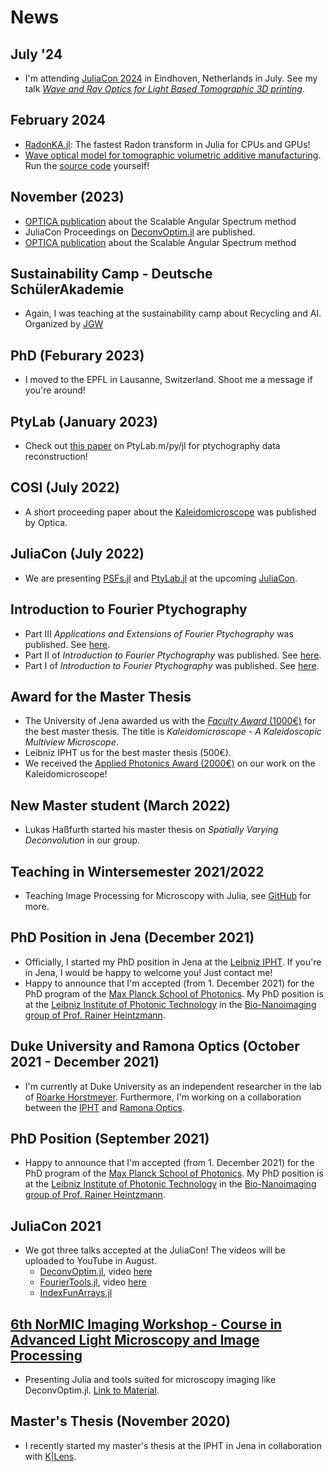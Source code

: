 # News

## July '24
* I'm attending [JuliaCon 2024](https://juliacon.org/2024/) in Eindhoven, Netherlands in July. See my talk [*Wave and Ray Optics for Light Based Tomographic 3D printing*](https://go.epfl.ch/juliacon).

## February 2024
* [RadonKA.jl](https://github.com/roflmaostc/Radonka.jl): The fastest Radon transform in Julia for CPUs and GPUs! 
* [Wave optical model for tomographic volumetric additive manufacturing](https://opg.optica.org/oe/fulltext.cfm?uri=oe-32-8-14705&id=548744). Run the [source code](https://github.com/EPFL-LAPD/SwissVAMyKnife.jl) yourself! 


## November (2023)
* [OPTICA publication](https://opg.optica.org/optica/fulltext.cfm?uri=optica-10-11-1407&id=541154) about the Scalable Angular Spectrum method
* JuliaCon Proceedings on [DeconvOptim.jl](https://proceedings.juliacon.org/papers/10.21105/jcon.00099) are published.
* [OPTICA publication](https://opg.optica.org/optica/fulltext.cfm?uri=optica-10-11-1407&id=541154) about the Scalable Angular Spectrum method

## Sustainability Camp - Deutsche SchülerAkademie
* Again, I was teaching at the sustainability camp about Recycling and AI. Organized by [JGW](https://jgw-ev.de/)

## PhD (Feburary 2023)
* I moved to the EPFL in Lausanne, Switzerland. Shoot me a message if you're around!

## PtyLab (January 2023) 
* Check out [this paper](https://opg.optica.org/oe/viewmedia.cfm?uri=oe-31-9-13763&html=true) on PtyLab.m/py/jl for ptychography data reconstruction! 

## COSI (July 2022)
* A short proceeding paper about the [Kaleidomicroscope](https://opg.optica.org/abstract.cfm?uri=COSI-2022-CTu4F.5) was published by Optica.

## JuliaCon (July 2022)
* We are presenting [PSFs.jl](https://github.com/RainerHeintzmann/PSFs.jl) and [PtyLab.jl](https://github.com/roflmaostc/PtyLab.jl) at the upcoming [JuliaCon](https://juliacon.org/2022/).


## Introduction to Fourier Ptychography
* Part III *Applications and Extensions of Fourier Ptychography* was published. See [here](https://www.cambridge.org/core/services/aop-cambridge-core/content/view/775BCAA7142953570F3CFC96D9BE9FA6/S1551929522001298a.pdf/div-class-title-applications-and-extensions-of-fourier-ptychography-div.pdf).
* Part II of *Introduction to Fourier Ptychography* was published. See [here](https://doi.org/10.1017/S1551929522001055).
* Part I of *Introduction to Fourier Ptychography* was published. See [here](https://doi.org/10.1017/S1551929522000670).   


## Award for the Master Thesis
* The University of Jena awarded us with the [*Faculty Award* (1000€)](https://www.physik.uni-jena.de/en/research/junior-scientists/faculty-awards/faculty-awards-rohde-schwarz) for the best master thesis. The title is *Kaleidomicroscope - A Kaleidoscopic Multiview Microscope*. 
* Leibniz IPHT us for the best master thesis (500€).
* We received the [Applied Photonics Award (2000€)](https://www.iof.fraunhofer.de/de/presse-medien/pressemitteilungen/2022/applied-photonics-award-2022-verliehen.html) on our work on the Kaleidomicroscope!


## New Master student (March 2022)
* Lukas Haßfurth started his master thesis on *Spatially Varying Deconvolution* in our group.

## Teaching in Wintersemester 2021/2022
* Teaching Image Processing for Microscopy with Julia, see [GitHub](https://github.com/bionanoimaging/Image-Processing-In-Microscopy) for more.

## PhD Position in Jena (December 2021)
* Officially, I started my PhD position in Jena at the [Leibniz IPHT](https://www.leibniz-ipht.de/). If you're in Jena, I would be happy to welcome you! Just contact me!
* Happy to announce that I'm accepted (from 1. December 2021) for the PhD program of the [Max Planck School of Photonics](https://www.maxplanckschools.org/photonics-en). My PhD position is at the [Leibniz Institute of Photonic Technology](https://www.leibniz-ipht.de/en/homepage/) in the [Bio-Nanoimaging group of Prof. Rainer Heintzmann](https://nanoimaging.de/).

## Duke University and Ramona Optics (October 2021 - December 2021)
* I'm currently at Duke University as an independent researcher in the lab of [Roarke Horstmeyer](https://horstmeyer.pratt.duke.edu/). Furthermore, I'm working on a collaboration between the [IPHT](https://www.leibniz-ipht.de/) and [Ramona Optics](https://www.ramonaoptics.com/).

## PhD Position (September 2021)
* Happy to announce that I'm accepted (from 1. December 2021) for the PhD program of the [Max Planck School of Photonics](https://www.maxplanckschools.org/photonics-en). My PhD position is at the [Leibniz Institute of Photonic Technology](https://www.leibniz-ipht.de/en/homepage/) in the [Bio-Nanoimaging group of Prof. Rainer Heintzmann](https://nanoimaging.de/).


## JuliaCon 2021
* We got three talks accepted at the JuliaCon! The videos will be uploaded to YouTube in August.
    * [DeconvOptim.jl](https://github.com/roflmaostc/DeconvOptim.jl), video [here](https://www.youtube.com/watch?v=FodpnOhccis)
    * [FourierTools.jl](https://github.com/bionanoimaging/FourierTools.jl/), video [here](https://www.youtube.com/watch?v=qYgJDb_Ko2E)
    * [IndexFunArrays.jl](https://github.com/bionanoimaging/IndexFunArrays.jl)


## [6th NorMIC Imaging Workshop - Course in Advanced Light Microscopy and Image Processing](https://www.med.uio.no/ncmm/english/news-and-events/events/courses-and-workshops/2021/normic-imaging-workshop-course-in-advanced-light-m.html)
* Presenting Julia and tools suited for microscopy imaging like DeconvOptim.jl. [Link to Material](https://github.com/bionanoimaging/Introduction_Image_Processing_Julia).


## Master's Thesis (November 2020)
* I recently started my master's thesis at the IPHT in Jena in collaboration with [K|Lens](https://www.k-lens.de/).
